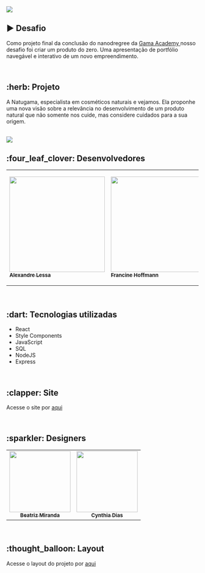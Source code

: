 <img src="https://user-images.githubusercontent.com/88943268/162439918-408749be-c075-436c-b946-63721076a467.png">


<section class=”Desafio”>
  <h2> ▶️ Desafio </h2>
  <p> Como projeto final da conclusão do nanodregree da <a href=””> Gama Academy </a> nosso desafio foi criar um produto do zero. Uma apresentação de portfólio navegável e interativo de um novo empreendimento.
  </p>
</section>
</br>
<section class=”Sobre"><h2> :herb: Projeto </h2>

<p> A Natugama, especialista em cosméticos naturais e vejamos. Ela proponhe uma nova visão sobre a relevância no desenvolvimento de um produto natural que não somente nos cuide, mas considere cuidados para a sua origem. </p>
</br>
<img src="https://user-images.githubusercontent.com/88943268/165409916-fff3ebee-961a-42b8-80b7-88024efce964.png">
                      

<section class="devs">
  <h2>:four_leaf_clover: Desenvolvedores </h2>

<table>
    <tr>
        <td align=”center”>
            <a href="https://github.com/lessa73">
                <img src="https://user-images.githubusercontent.com/88943268/162409211-f616c592-d008-4972-ad45-bba7a882ed95.jpeg" width="250px">
                    <sub>
                        <b> Alexandre Lessa </b>
                    </sub>
            </a>
        </td>

<td align=”center”>
            <a href="https://github.com/francine-hoffmann">
                <img src="https://user-images.githubusercontent.com/88943268/148317758-ae405a0d-8b5f-455a-9944-46334e378815.jpg" width="250px">
                    <sub>
                        <b> Francine Hoffmann </b>
                    </sub>
            </a>
        </td>
<td align=”center”>
            <a href="https://github.com/larysslopes">
                <img src="https://user-images.githubusercontent.com/88943268/148317763-0f02b909-0919-4418-94a5-ea5ae0314af8.jpg" width="280px">
                    <sub>
                        <b> Larissa Lopes </b>
                    </sub>
            </a>
        </td>

<td align=”center”>
            <a href="https://github.com/Leonardo-SARTO-Conselheiro">
                <img src="https://user-images.githubusercontent.com/88943268/162409830-a90464a4-ea48-4236-8d10-f0f3be671cd3.jpeg" width="250px">
                    <sub>
                        <b> Leonardo Sarto  </b>
                    </sub>
            </a>
        </td>
<td align=”center”>
            <a href="https://github.com/lucasgarcia561">
                <img src="https://user-images.githubusercontent.com/88943268/162411014-6636fe1d-df86-466a-87e0-0ef483f06bba.jpeg" width="280px">
                    <sub>
                        <b> Lucas Garcia  </b>
                    </sub>
            </a>
        </td>
<td align=”center”>
            <a href="https://github.com/luizsaulo">
                <img src="https://user-images.githubusercontent.com/88943268/162411313-26914d77-1f2b-4347-b50c-65477cb229b4.jpeg" width="280px">
                    <sub>
                        <b> Luiz Saulo  </b>
                    </sub>
            </a>
        </td>

    
</table>
</br>
</section>

<section class="tecnologias">
    <h2> :dart: Tecnologias utilizadas </h2>
<ul>
    <li> React </li>
    <li> Style Components </li>
    <li> JavaScript </li>
    <li> SQL </li>
    <li> NodeJS </li>
    <li> Express </li>
  </ul>
    

</section>
</br>
<section class="Site">
<h2> :clapper: Site </h2>
<p> Acesse o site por <a href="https://gama-chefao-website.herokuapp.com/"> aqui </a> </p>

</section>
</br>
<section class="designer">
 <h2> :sparkler: Designers </h2>
<table>
    <tr>
<td align="center">
            <a href="https://www.linkedin.com/in/bmirandaq">
                <img src="https://user-images.githubusercontent.com/88943268/162431478-74cdf8fb-390a-4b34-b46c-f46531466f2a.jpg" width="160px"></br>
                    <sub>
                        <b> Beatriz Miranda  </b>
                    </sub>
            </a>
        </td>
<td align="center">
            <a href="https://www.linkedin.com/in/cynthiadiasmachado">
                <img src="https://user-images.githubusercontent.com/88943268/162431550-a3c3d535-0671-42ef-a3ec-87944127a2dd.jpg" width="160px"></br>
                    <sub>
                        <b> Cynthia Dias </b>
                    </sub>
            </a>
        </td>
</table>

</br>
<section class=”Layout”>
    <h2> :thought_balloon: Layout </h2>
    <p> Acesse o layout do projeto por <a href="https://www.figma.com/file/hdB44a04wxs4B2jtlTQAVo/GAMA-CHEF%C3%83O-UI-%2340"> aqui </a> </p>
<section>



